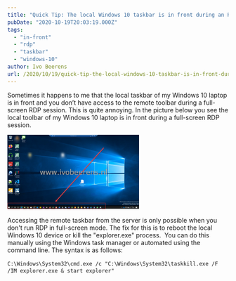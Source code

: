 ```yaml
---
title: "Quick Tip: The local Windows 10 taskbar is in front during an RDP session"
pubDate: "2020-10-19T20:03:19.000Z"
tags: 
  - "in-front"
  - "rdp"
  - "taskbar"
  - "windows-10"
author: Ivo Beerens
url: /2020/10/19/quick-tip-the-local-windows-10-taskbar-is-in-front-during-an-rdp-session/
---
```


Sometimes it happens to me that the local taskbar of my Windows 10 laptop is in front and you don’t have access to the remote toolbar during a full-screen RDP session. This is quite annoying. In the picture below you see the local toolbar of my Windows 10 laptop is in front during a full-screen RDP session.

[![](images/Taskbar-300x169.png)](images/Taskbar.png)

Accessing the remote taskbar from the server is only possible when you don't run RDP in full-screen mode. The fix for this is to reboot the local Windows 10 device or kill the "explorer.exe" process.  You can do this manually using the Windows task manager or automated using the command line. The syntax is as follows:
```
C:\Windows\System32\cmd.exe /c "C:\Windows\System32\taskkill.exe /F /IM explorer.exe & start explorer"
```